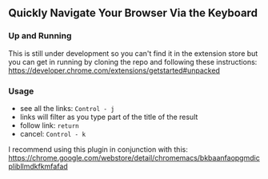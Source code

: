 ## Quickly Navigate Your Browser Via the Keyboard

### Up and Running
This is still under development so you can't find it in the extension store but you can get in running by cloning the repo and following these instructions:
https://developer.chrome.com/extensions/getstarted#unpacked

### Usage
  * see all the links: `Control - j`
  * links will filter as you type part of the title of the result
  * follow link: `return`
  * cancel: `Control - k`


I recommend using this plugin in conjunction with this:
https://chrome.google.com/webstore/detail/chromemacs/bkbaanfaopgmdicplibllmdkfkmfafad
